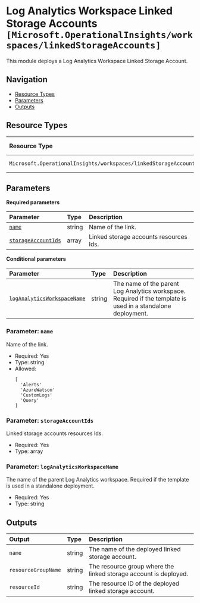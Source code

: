 # Log Analytics Workspace Linked Storage Accounts `[Microsoft.OperationalInsights/workspaces/linkedStorageAccounts]`

This module deploys a Log Analytics Workspace Linked Storage Account.

## Navigation

- [Resource Types](#Resource-Types)
- [Parameters](#Parameters)
- [Outputs](#Outputs)

## Resource Types

| Resource Type | API Version |
| :-- | :-- |
| `Microsoft.OperationalInsights/workspaces/linkedStorageAccounts` | [2020-08-01](https://learn.microsoft.com/en-us/azure/templates/Microsoft.OperationalInsights/2020-08-01/workspaces/linkedStorageAccounts) |

## Parameters

**Required parameters**

| Parameter | Type | Description |
| :-- | :-- | :-- |
| [`name`](#parameter-name) | string | Name of the link. |
| [`storageAccountIds`](#parameter-storageaccountids) | array | Linked storage accounts resources Ids. |

**Conditional parameters**

| Parameter | Type | Description |
| :-- | :-- | :-- |
| [`logAnalyticsWorkspaceName`](#parameter-loganalyticsworkspacename) | string | The name of the parent Log Analytics workspace. Required if the template is used in a standalone deployment. |

### Parameter: `name`

Name of the link.

- Required: Yes
- Type: string
- Allowed:
  ```Bicep
  [
    'Alerts'
    'AzureWatson'
    'CustomLogs'
    'Query'
  ]
  ```

### Parameter: `storageAccountIds`

Linked storage accounts resources Ids.

- Required: Yes
- Type: array

### Parameter: `logAnalyticsWorkspaceName`

The name of the parent Log Analytics workspace. Required if the template is used in a standalone deployment.

- Required: Yes
- Type: string

## Outputs

| Output | Type | Description |
| :-- | :-- | :-- |
| `name` | string | The name of the deployed linked storage account. |
| `resourceGroupName` | string | The resource group where the linked storage account is deployed. |
| `resourceId` | string | The resource ID of the deployed linked storage account. |
